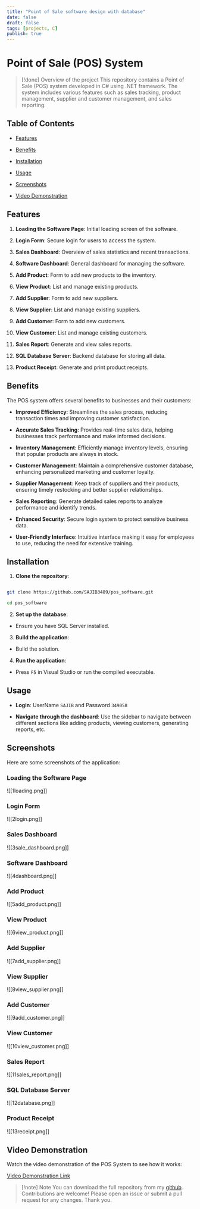 ```yaml
---
title: "Point of Sale software design with database"
date: false
draft: false
tags: [projects, C]
publish: true
---
```


# Point of Sale (POS) System

  
>[!done] Overview of the project
>This repository contains a Point of Sale (POS) system developed in C# using .NET framework. The system includes various features such as sales tracking, product management, supplier and customer management, and sales reporting.

  

## Table of Contents

  

- [Features](#features)

- [Benefits](#benefits)

- [Installation](#installation)

- [Usage](#usage)

- [Screenshots](#screenshots)

- [Video Demonstration](#video-demonstration)

  

## Features

  

1. **Loading the Software Page**: Initial loading screen of the software.

2. **Login Form**: Secure login for users to access the system.

3. **Sales Dashboard**: Overview of sales statistics and recent transactions.

4. **Software Dashboard**: General dashboard for managing the software.

5. **Add Product**: Form to add new products to the inventory.

6. **View Product**: List and manage existing products.

7. **Add Supplier**: Form to add new suppliers.

8. **View Supplier**: List and manage existing suppliers.

9. **Add Customer**: Form to add new customers.

10. **View Customer**: List and manage existing customers.

11. **Sales Report**: Generate and view sales reports.

12. **SQL Database Server**: Backend database for storing all data.

13. **Product Receipt**: Generate and print product receipts.

  

## Benefits

  

The POS system offers several benefits to businesses and their customers:

  

- **Improved Efficiency**: Streamlines the sales process, reducing transaction times and improving customer satisfaction.

- **Accurate Sales Tracking**: Provides real-time sales data, helping businesses track performance and make informed decisions.

- **Inventory Management**: Efficiently manage inventory levels, ensuring that popular products are always in stock.

- **Customer Management**: Maintain a comprehensive customer database, enhancing personalized marketing and customer loyalty.

- **Supplier Management**: Keep track of suppliers and their products, ensuring timely restocking and better supplier relationships.

- **Sales Reporting**: Generate detailed sales reports to analyze performance and identify trends.

- **Enhanced Security**: Secure login system to protect sensitive business data.

- **User-Friendly Interface**: Intuitive interface making it easy for employees to use, reducing the need for extensive training.

  

## Installation

  

1. **Clone the repository**:

```sh

git clone https://github.com/SAJIB3489/pos_software.git

cd pos_software

```

  

2. **Set up the database**:

- Ensure you have SQL Server installed.

  

3. **Build the application**:

- Build the solution.

  

4. **Run the application**:

- Press `F5` in Visual Studio or run the compiled executable.

  

## Usage

  

- **Login**: UserName ``SAJIB`` and Password ``349058``

- **Navigate through the dashboard**: Use the sidebar to navigate between different sections like adding products, viewing customers, generating reports, etc.

  

## Screenshots

  

Here are some screenshots of the application:

  

### Loading the Software Page

![[1loading.png]]

  

### Login Form

![[2login.png]]

  

### Sales Dashboard

![[3sale_dashboard.png]]

  

### Software Dashboard

![[4dashboard.png]]

  

### Add Product

![[5add_product.png]]

  

### View Product

![[6view_product.png]]

  

### Add Supplier

![[7add_supplier.png]]

  

### View Supplier

![[8view_supplier.png]]

  

### Add Customer

![[9add_customer.png]]

  

### View Customer

![[10view_customer.png]]

  

### Sales Report

![[11sales_report.png]]

  

### SQL Database Server

![[12database.png]]

  

### Product Receipt

![[13receipt.png]]

  
  

## Video Demonstration

  

Watch the video demonstration of the POS System to see how it works:

[Video Demonstration Link](https://github.com/SAJIB3489/pos_software/blob/main/attachment/Software_demostration.wmv)

  

>[!note] Note 
> You can download the full repository from my [github](https://github.com/SAJIB3489/pos_software.git). Contributions are welcome! Please open an issue or submit a pull request for any changes. Thank you.